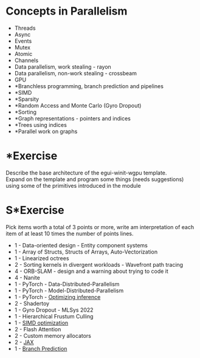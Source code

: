 # Concepts in Parallelism

* Threads
* Async
* Events
* Mutex
* Atomic
* Channels
* Data parallelism, work stealing - rayon
* Data parallelism, non-work stealing - crossbeam
* GPU
* \*Branchless programming, branch prediction and pipelines
* \*SIMD
* \*Sparsity
* \*Random Access and Monte Carlo (Gyro Dropout)
* \*Sorting
* \*Graph representations - pointers and indices
* \*Trees using indices
* \*Parallel work on graphs

# \*Exercise
Describe the base architecture of the egui-winit-wgpu template.  
Expand on the template and program some things (needs suggestions)  
using some of the primitives introduced in the module

# S\*Exercise
Pick items worth a total of 3 points or more, write am interpretation of each
item of at least 10 times the number of points lines.

* 1 - Data-oriented design - Entity component systems
* 1 - Array of Structs, Structs of Arrays, Auto-Vectorization
* 1 - Linearized octrees
* 2 - Sorting kernels in divergent workloads - Wavefront path tracing
* 4 - ORB-SLAM - design and a warning about trying to code it
* 4 - Nanite
* 1 - PyTorch - Data-Distributed-Parallelism
* 1 - PyTorch - Model-Distributed-Parallelism
* 1 - PyTorch - [Optimizing inference](https://pytorch.org/blog/optimizing-libtorch/?hss_channel=lcp-78618366)
* 2 - Shadertoy
* 1 - Gyro Dropout - MLSys 2022
* 1 - Hierarchical Frustum Culling
* 1 - [SIMD optimization](https://ipthomas.com/blog/2023/07/n-times-faster-than-c-where-n-128/)
* 2 - Flash Attention
* 2 - Custom memory allocators
* 2 - [JAX](https://jax.readthedocs.io/en/latest/notebooks/Common_Gotchas_in_JAX.html)
* 1 - [Branch Prediction](https://stackoverflow.com/questions/11227809/why-is-processing-a-sorted-array-faster-than-processing-an-unsorted-array)
